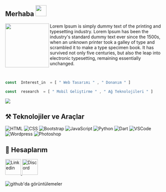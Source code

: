 ##  Merhaba <img src="https://raw.githubusercontent.com/hulkienesuysal/hulkienesuysal/main/img/hi.gif" width="35">

<img src="https://raw.githubusercontent.com/hulkienesuysal/hulkienesuysal/main/img/responsive.gif" align="left" width="140">

<p>Lorem Ipsum is simply dummy text of the printing and typesetting industry. Lorem Ipsum has been the industry's standard dummy text ever since the 1500s, when an unknown printer took a galley of type and scrambled it to make a type specimen book. It has survived not only five centuries, but also the leap into electronic typesetting, remaining essentially unchanged.</p>

<br>

```javascript
const  Interest_in  = [ " Web Tasarımı " , " Donanım " ]
```
```javascript
const  research  = [ " Mobil Geliştirme " , " Ağ Teknolojileri " ]
```

<img align="center" src="https://miro.medium.com/max/875/1*HLGtY6O2vUHqIyEbWdmBgA.jpeg">

##  ⚒️ Teknolojiler ve Araçlar
<div>
    <img src="https://skillicons.dev/icons?i=html" title="HTML">
    <img src="https://skillicons.dev/icons?i=css" title="CSS">
    <img src="https://skillicons.dev/icons?i=bootstrap" title="Bootstrap">
    <img src="https://skillicons.dev/icons?i=js" title="JavaScript">
    <img src="https://skillicons.dev/icons?i=python" title="Python">
    <img src="https://skillicons.dev/icons?i=dart" title="Dart">
    <img src="https://skillicons.dev/icons?i=vscode" title="VSCode">
    <img src="https://skillicons.dev/icons?i=wordpress" title="Wordpress">
    <img src="https://skillicons.dev/icons?i=photoshop" title="Photoshop"
</div>

##  📡 Hesaplarım
<div>
  <a href="https://www.linkedin.com/in/erdem-ceviz-5958a5219/" target="_blank">
    <img height="50" title="Linkedin" src="https://skillicons.dev/icons?i=linkedin"/>
  </a>
  <a href="https://discord.com/users/" target="_blank">
    <img height="50" title="Discord" src="https://skillicons.dev/icons?i=discord"/>
  </a>
</div>

<br>

<img src="https://komarev.com/ghpvc/?username=erduman26575&label=Views&color=brightgreen&style=flat-square" alt="github'da görüntülemeler"/>

<!---
erduman26/erduman26 is a ✨ special ✨ repository because its `README.md` (this file) appears on your GitHub profile.
You can click the Preview link to take a look at your changes.
--->
